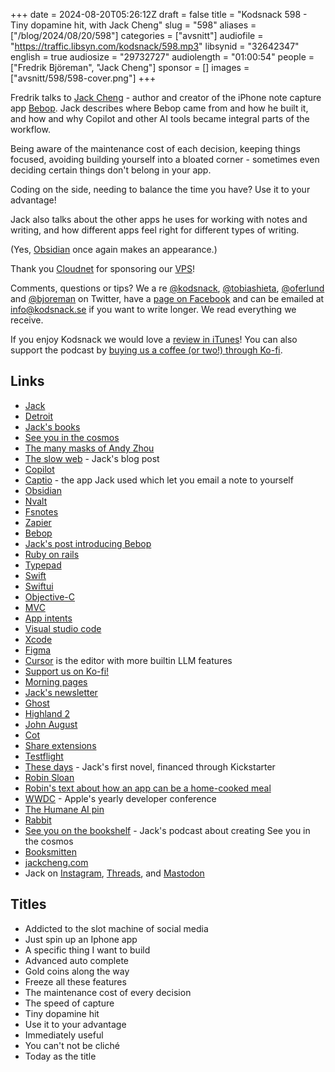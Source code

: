 +++
date = 2024-08-20T05:26:12Z
draft = false
title = "Kodsnack 598 - Tiny dopamine hit, with Jack Cheng"
slug = "598"
aliases = ["/blog/2024/08/20/598"]
categories = ["avsnitt"]
audiofile = "https://traffic.libsyn.com/kodsnack/598.mp3"
libsynid = "32642347"
english = true
audiosize = "29732727"
audiolength = "01:00:54"
people = ["Fredrik Björeman", "Jack Cheng"]
sponsor = []
images = ["avsnitt/598/598-cover.png"]
+++

Fredrik talks to [Jack Cheng](https://www.jackcheng.com/about/) - author and creator of the iPhone note capture app [Bebop](https://www.jackcheng.com/bebop-design-dev-process/). Jack describes where Bebop came from and how he built it, and how and why Copilot and other AI tools became integral parts of the workflow.

Being aware of the maintenance cost of each decision, keeping things focused, avoiding building yourself into a bloated corner - sometimes even deciding certain things don't belong in your app.

Coding on the side, needing to balance the time you have? Use it to your advantage!

Jack also talks about the other apps he uses for working with notes and writing, and how different apps feel right for different types of writing.

(Yes, [Obsidian](https://en.wikipedia.org/wiki/Obsidian_%28software%29) once again makes an appearance.)

Thank you [Cloudnet](http://www.cloudnet.se) for sponsoring our [VPS](http://en.wikipedia.org/wiki/Virtual_private_server)!

Comments, questions or tips? We a	re [@kodsnack](https://www.twitter.com/kodsnack), [@tobiashieta](https://www.twitter.com/tobiashieta), [@oferlund](https://twitter.com/oferlund) and [@bjoreman](https://www.twitter.com/bjoreman) on Twitter, have a [page on Facebook](https://www.facebook.com/kodsnack) and can be emailed at [info@kodsnack.se](mailto:info@kodsnack.se) if you want to write longer. We read everything we receive.

If you enjoy Kodsnack we would love a [review in iTunes](http://itunes.apple.com/se/podcast/kodsnack/id561631498?l=en)! You can also support the podcast by <a href="https://ko-fi.com/kodsnack" rel="payment">buying us a coffee (or two!) through Ko-fi</a>.

## Links ##
* [Jack](https://www.jackcheng.com/about/)
* [Detroit](https://en.wikipedia.org/wiki/Detroit)
* [Jack's books](https://www.jackcheng.com/books/)
* [See you in the cosmos](https://www.jackcheng.com/books/see-you-in-the-cosmos/)
* [The many masks of Andy Zhou](https://www.jackcheng.com/books/the-many-masks-of-andy-zhou/)
* [The slow web](https://www.jackcheng.com/the-slow-web/) - Jack's blog post
* [Copilot](https://en.wikipedia.org/wiki/GitHub_Copilot)
* [Captio](https://captio.co/) - the app Jack used which let you email a note to yourself
* [Obsidian](https://en.wikipedia.org/wiki/Obsidian_%28software%29)
* [Nvalt](https://brettterpstra.com/projects/nvalt/)
* [Fsnotes](https://fsnot.es/)
* [Zapier](https://en.wikipedia.org/wiki/Zapier)
* [Bebop](https://apps.apple.com/us/app/bebop-quick-notes/id6477824795?ref=jackcheng.com)
* [Jack's post introducing Bebop](https://www.jackcheng.com/bebop-design-dev-process/)
* [Ruby on rails](https://en.wikipedia.org/wiki/Ruby_on_Rails)
* [Typepad](https://en.wikipedia.org/wiki/Typepad)
* [Swift](https://en.wikipedia.org/wiki/Swift_%28programming_language%29)
* [Swiftui](https://en.wikipedia.org/wiki/SwiftUI)
* [Objective-C](https://en.wikipedia.org/wiki/Objective-C)
* [MVC](https://en.wikipedia.org/wiki/Model%E2%80%93view%E2%80%93controller)
* [App intents](https://developer.apple.com/documentation/AppIntents)
* [Visual studio code](https://en.wikipedia.org/wiki/Visual_Studio_Code)
* [Xcode](https://en.wikipedia.org/wiki/Xcode)
* [Figma](https://en.wikipedia.org/wiki/Figma)
* [Cursor](https://www.cursor.com/) is the editor with more builtin LLM features
* [Support us on Ko-fi!](https://ko-fi.com/kodsnack)
* [Morning pages](https://juliacameronlive.com/basic-tools/morning-pages/)
* [Jack's newsletter](https://www.jackcheng.com/sunday/)
* [Ghost](https://ghost.org/)
* [Highland 2](https://quoteunquoteapps.com/highland-2/)
* [John August](https://en.wikipedia.org/wiki/John_August)
* [Cot](http://coteditor.com/)
* [Share extensions](https://developer.apple.com/library/archive/documentation/General/Conceptual/ExtensibilityPG/Share.html)
* [Testflight](https://developer.apple.com/testflight/)
* [These days](https://www.kickstarter.com/projects/jackcheng/these-days-a-novel) - Jack's first novel, financed through Kickstarter
* [Robin Sloan](https://www.robinsloan.com/)
* [Robin's text about how an app can be a home-cooked meal](https://www.robinsloan.com/notes/home-cooked-app/)
* [WWDC](https://developer.apple.com/wwdc24/) - Apple's yearly developer conference
* [The Humane AI pin](https://www.theverge.com/24126502/humane-ai-pin-review)
* [Rabbit](https://www.theverge.com/2024/5/2/24147159/rabbit-r1-review-ai-gadget)
* [See you on the bookshelf](https://www.jackcheng.com/podcasts/see-you-on-the-bookshelf/) - Jack's podcast about creating See you in the cosmos
* [Booksmitten](https://booksmitten.us/)
* [jackcheng.com](https://www.jackcheng.com/)
* Jack on [Instagram](https://instagram.com/jackcheng), [Threads](https://www.threads.net/@jackcheng), and [Mastodon](https://indieweb.social/@jackcheng)

## Titles ##
* Addicted to the slot machine of social media
* Just spin up an Iphone app
* A specific thing I want to build
* Advanced auto complete
* Gold coins along the way
* Freeze all these features
* The maintenance cost of every decision
* The speed of capture
* Tiny dopamine hit
* Use it to your advantage
* Immediately useful
* You can't not be cliché
* Today as the title